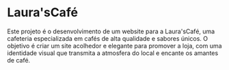 # Laura'sCafé
Este projeto é o desenvolvimento de um website para a Laura'sCafé, uma cafeteria especializada em cafés de alta qualidade e sabores únicos. O objetivo é criar um site acolhedor e elegante para promover a loja, com uma identidade visual que transmita a atmosfera do local e encante os amantes de café.
